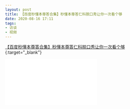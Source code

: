 ```yaml
---
layout: post
title: 【百度秒懂本尊答合集】秒懂本尊答仁科脱口秀让你一次看个够   
date: 2020-08-16 17:11
tags:
- 访谈
- 视频
---
```


[【百度秒懂本尊答合集】秒懂本尊答仁科脱口秀让你一次看个够](https://www.bilibili.com/video/BV16f4y1Q7uv){:target="_blank"}

<div class="iframe-container"><iframe class="responsive-iframe" src="//player.bilibili.com/player.html?aid=286852787&bvid=BV16f4y1Q7uv&cid=224941573&page=1" frameborder="no" allowfullscreen="true"></iframe></div>
